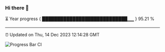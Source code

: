 ### Hi there 👋

⏳ Year progress { ████████████████████████████▁▁ } 95.21 %

---

⏰ Updated on Thu, 14 Dec 2023 12:14:28 GMT

![Progress Bar CI](https://github.com/Shyam-Makwana/GitHub-Actions-Demo/workflows/Progress%20Bar%20CI/badge.svg)
